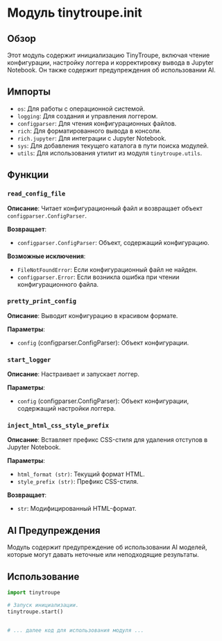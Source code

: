 # Модуль tinytroupe.__init__

## Обзор

Этот модуль содержит инициализацию TinyTroupe, включая чтение конфигурации, настройку логгера и корректировку вывода в Jupyter Notebook. Он также содержит предупреждения об использовании AI.

## Импорты

- `os`: Для работы с операционной системой.
- `logging`: Для создания и управления логгером.
- `configparser`: Для чтения конфигурационных файлов.
- `rich`: Для форматированного вывода в консоли.
- `rich.jupyter`: Для интеграции с Jupyter Notebook.
- `sys`: Для добавления текущего каталога в пути поиска модулей.
- `utils`: Для использования утилит из модуля `tinytroupe.utils`.

## Функции

### `read_config_file`

**Описание**: Читает конфигурационный файл и возвращает объект `configparser.ConfigParser`.

**Возвращает**:
- `configparser.ConfigParser`: Объект, содержащий конфигурацию.

**Возможные исключения**:
- `FileNotFoundError`: Если конфигурационный файл не найден.
- `configparser.Error`: Если возникла ошибка при чтении конфигурационного файла.


### `pretty_print_config`

**Описание**: Выводит конфигурацию в красивом формате.

**Параметры**:
- `config` (configparser.ConfigParser): Объект конфигурации.


### `start_logger`

**Описание**: Настраивает и запускает логгер.

**Параметры**:
- `config` (configparser.ConfigParser): Объект конфигурации, содержащий настройки логгера.

### `inject_html_css_style_prefix`

**Описание**: Вставляет префикс CSS-стиля для удаления отступов в Jupyter Notebook.

**Параметры**:
- `html_format (str)`:  Текущий формат HTML.
- `style_prefix (str)`:  Префикс CSS-стиля.

**Возвращает**:
- `str`: Модифицированный HTML-формат.


## AI Предупреждения

Модуль содержит предупреждение об использовании AI моделей, которые могут давать неточные или неподходящие результаты.

## Использование

```python
import tinytroupe

# Запуск инициализации.
tinytroupe.start()
```

```
```
```python
# ... далее код для использования модуля ...
```
```